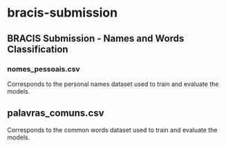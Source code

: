 # bracis-submission
## BRACIS Submission - Names and Words Classification

### nomes_pessoais.csv
Corresponds to the personal names dataset used to train and evaluate the models.
## palavras_comuns.csv
Corresponds to the common words dataset used to train and evaluate the models.

